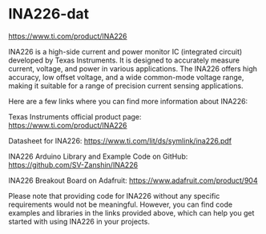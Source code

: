 
# INA226-dat 


https://www.ti.com/product/INA226


INA226 is a high-side current and power monitor IC (integrated circuit) developed by Texas Instruments. It is designed to accurately measure current, voltage, and power in various applications. The INA226 offers high accuracy, low offset voltage, and a wide common-mode voltage range, making it suitable for a range of precision current sensing applications.

Here are a few links where you can find more information about INA226:

Texas Instruments official product page: https://www.ti.com/product/INA226

Datasheet for INA226: https://www.ti.com/lit/ds/symlink/ina226.pdf

INA226 Arduino Library and Example Code on GitHub: https://github.com/SV-Zanshin/INA226

INA226 Breakout Board on Adafruit: https://www.adafruit.com/product/904

Please note that providing code for INA226 without any specific requirements would not be meaningful. However, you can find code examples and libraries in the links provided above, which can help you get started with using INA226 in your projects.